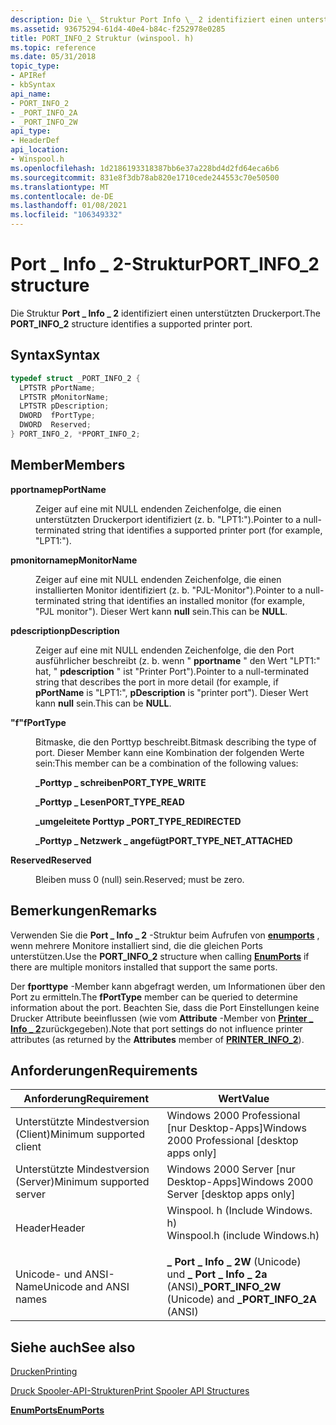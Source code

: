 ```yaml
---
description: Die \_ Struktur Port Info \_ 2 identifiziert einen unterstützten Druckerport.
ms.assetid: 93675294-61d4-40e4-b84c-f252978e0285
title: PORT_INFO_2 Struktur (winspool. h)
ms.topic: reference
ms.date: 05/31/2018
topic_type:
- APIRef
- kbSyntax
api_name:
- PORT_INFO_2
- _PORT_INFO_2A
- _PORT_INFO_2W
api_type:
- HeaderDef
api_location:
- Winspool.h
ms.openlocfilehash: 1d2186193318387bb6e37a228bd4d2fd64eca6b6
ms.sourcegitcommit: 831e8f3db78ab820e1710cede244553c70e50500
ms.translationtype: MT
ms.contentlocale: de-DE
ms.lasthandoff: 01/08/2021
ms.locfileid: "106349332"
---
```

# <a name="port_info_2-structure"></a><span data-ttu-id="b0fbd-103">Port \_ Info \_ 2-Struktur</span><span class="sxs-lookup"><span data-stu-id="b0fbd-103">PORT\_INFO\_2 structure</span></span>

<span data-ttu-id="b0fbd-104">Die Struktur **Port \_ Info \_ 2** identifiziert einen unterstützten Druckerport.</span><span class="sxs-lookup"><span data-stu-id="b0fbd-104">The **PORT\_INFO\_2** structure identifies a supported printer port.</span></span>

## <a name="syntax"></a><span data-ttu-id="b0fbd-105">Syntax</span><span class="sxs-lookup"><span data-stu-id="b0fbd-105">Syntax</span></span>


```C++
typedef struct _PORT_INFO_2 {
  LPTSTR pPortName;
  LPTSTR pMonitorName;
  LPTSTR pDescription;
  DWORD  fPortType;
  DWORD  Reserved;
} PORT_INFO_2, *PPORT_INFO_2;
```



## <a name="members"></a><span data-ttu-id="b0fbd-106">Member</span><span class="sxs-lookup"><span data-stu-id="b0fbd-106">Members</span></span>

<dl> <dt>

<span data-ttu-id="b0fbd-107">**pportname**</span><span class="sxs-lookup"><span data-stu-id="b0fbd-107">**pPortName**</span></span>
</dt> <dd>

<span data-ttu-id="b0fbd-108">Zeiger auf eine mit NULL endenden Zeichenfolge, die einen unterstützten Druckerport identifiziert (z. b. "LPT1:").</span><span class="sxs-lookup"><span data-stu-id="b0fbd-108">Pointer to a null-terminated string that identifies a supported printer port (for example, "LPT1:").</span></span>

</dd> <dt>

<span data-ttu-id="b0fbd-109">**pmonitorname**</span><span class="sxs-lookup"><span data-stu-id="b0fbd-109">**pMonitorName**</span></span>
</dt> <dd>

<span data-ttu-id="b0fbd-110">Zeiger auf eine mit NULL endenden Zeichenfolge, die einen installierten Monitor identifiziert (z. b. "PJL-Monitor").</span><span class="sxs-lookup"><span data-stu-id="b0fbd-110">Pointer to a null-terminated string that identifies an installed monitor (for example, "PJL monitor").</span></span> <span data-ttu-id="b0fbd-111">Dieser Wert kann **null** sein.</span><span class="sxs-lookup"><span data-stu-id="b0fbd-111">This can be **NULL**.</span></span>

</dd> <dt>

<span data-ttu-id="b0fbd-112">**pdescription**</span><span class="sxs-lookup"><span data-stu-id="b0fbd-112">**pDescription**</span></span>
</dt> <dd>

<span data-ttu-id="b0fbd-113">Zeiger auf eine mit NULL endenden Zeichenfolge, die den Port ausführlicher beschreibt (z. b. wenn " **pportname** " den Wert "LPT1:" hat, " **pdescription** " ist "Printer Port").</span><span class="sxs-lookup"><span data-stu-id="b0fbd-113">Pointer to a null-terminated string that describes the port in more detail (for example, if **pPortName** is "LPT1:", **pDescription** is "printer port").</span></span> <span data-ttu-id="b0fbd-114">Dieser Wert kann **null** sein.</span><span class="sxs-lookup"><span data-stu-id="b0fbd-114">This can be **NULL**.</span></span>

</dd> <dt>

<span data-ttu-id="b0fbd-115">**"f"**</span><span class="sxs-lookup"><span data-stu-id="b0fbd-115">**fPortType**</span></span>
</dt> <dd>

<span data-ttu-id="b0fbd-116">Bitmaske, die den Porttyp beschreibt.</span><span class="sxs-lookup"><span data-stu-id="b0fbd-116">Bitmask describing the type of port.</span></span> <span data-ttu-id="b0fbd-117">Dieser Member kann eine Kombination der folgenden Werte sein:</span><span class="sxs-lookup"><span data-stu-id="b0fbd-117">This member can be a combination of the following values:</span></span>

<dl><span id="PORT_TYPE_WRITE"></span><span id="port_type_write"></span><dt>

<span data-ttu-id="b0fbd-118">**\_Porttyp \_ schreiben**</span><span class="sxs-lookup"><span data-stu-id="b0fbd-118">**PORT\_TYPE\_WRITE**</span></span>
</dt><span id="PORT_TYPE_READ"></span><span id="port_type_read"></span><dt>

<span data-ttu-id="b0fbd-119">**\_Porttyp \_ Lesen**</span><span class="sxs-lookup"><span data-stu-id="b0fbd-119">**PORT\_TYPE\_READ**</span></span>
</dt><span id="PORT_TYPE_REDIRECTED"></span><span id="port_type_redirected"></span><dt>

<span data-ttu-id="b0fbd-120">**\_umgeleitete Porttyp \_**</span><span class="sxs-lookup"><span data-stu-id="b0fbd-120">**PORT\_TYPE\_REDIRECTED**</span></span>
</dt><span id="PORT_TYPE_NET_ATTACHED"></span><span id="port_type_net_attached"></span><dt>

<span data-ttu-id="b0fbd-121">**\_Porttyp \_ Netzwerk \_ angefügt**</span><span class="sxs-lookup"><span data-stu-id="b0fbd-121">**PORT\_TYPE\_NET\_ATTACHED**</span></span>
</dt> </dl> </dd> <dt>

<span data-ttu-id="b0fbd-122">**Reserved**</span><span class="sxs-lookup"><span data-stu-id="b0fbd-122">**Reserved**</span></span>
</dt> <dd>

<span data-ttu-id="b0fbd-123">Bleiben muss 0 (null) sein.</span><span class="sxs-lookup"><span data-stu-id="b0fbd-123">Reserved; must be zero.</span></span>

</dd> </dl>

## <a name="remarks"></a><span data-ttu-id="b0fbd-124">Bemerkungen</span><span class="sxs-lookup"><span data-stu-id="b0fbd-124">Remarks</span></span>

<span data-ttu-id="b0fbd-125">Verwenden Sie die **Port \_ Info \_ 2** -Struktur beim Aufrufen von [**enumports**](enumports.md) , wenn mehrere Monitore installiert sind, die die gleichen Ports unterstützen.</span><span class="sxs-lookup"><span data-stu-id="b0fbd-125">Use the **PORT\_INFO\_2** structure when calling [**EnumPorts**](enumports.md) if there are multiple monitors installed that support the same ports.</span></span>

<span data-ttu-id="b0fbd-126">Der **fporttype** -Member kann abgefragt werden, um Informationen über den Port zu ermitteln.</span><span class="sxs-lookup"><span data-stu-id="b0fbd-126">The **fPortType** member can be queried to determine information about the port.</span></span> <span data-ttu-id="b0fbd-127">Beachten Sie, dass die Port Einstellungen keine Drucker Attribute beeinflussen (wie vom **Attribute** -Member von [**Printer \_ Info \_ 2**](printer-info-2.md)zurückgegeben).</span><span class="sxs-lookup"><span data-stu-id="b0fbd-127">Note that port settings do not influence printer attributes (as returned by the **Attributes** member of [**PRINTER\_INFO\_2**](printer-info-2.md)).</span></span>

## <a name="requirements"></a><span data-ttu-id="b0fbd-128">Anforderungen</span><span class="sxs-lookup"><span data-stu-id="b0fbd-128">Requirements</span></span>



| <span data-ttu-id="b0fbd-129">Anforderung</span><span class="sxs-lookup"><span data-stu-id="b0fbd-129">Requirement</span></span> | <span data-ttu-id="b0fbd-130">Wert</span><span class="sxs-lookup"><span data-stu-id="b0fbd-130">Value</span></span> |
|-------------------------------------|-----------------------------------------------------------------------------------------------------------|
| <span data-ttu-id="b0fbd-131">Unterstützte Mindestversion (Client)</span><span class="sxs-lookup"><span data-stu-id="b0fbd-131">Minimum supported client</span></span><br/> | <span data-ttu-id="b0fbd-132">Windows 2000 Professional \[nur Desktop-Apps\]</span><span class="sxs-lookup"><span data-stu-id="b0fbd-132">Windows 2000 Professional \[desktop apps only\]</span></span><br/>                                                |
| <span data-ttu-id="b0fbd-133">Unterstützte Mindestversion (Server)</span><span class="sxs-lookup"><span data-stu-id="b0fbd-133">Minimum supported server</span></span><br/> | <span data-ttu-id="b0fbd-134">Windows 2000 Server \[nur Desktop-Apps\]</span><span class="sxs-lookup"><span data-stu-id="b0fbd-134">Windows 2000 Server \[desktop apps only\]</span></span><br/>                                                      |
| <span data-ttu-id="b0fbd-135">Header</span><span class="sxs-lookup"><span data-stu-id="b0fbd-135">Header</span></span><br/>                   | <dl> <span data-ttu-id="b0fbd-136"><dt>Winspool. h (Include Windows. h)</dt></span><span class="sxs-lookup"><span data-stu-id="b0fbd-136"><dt>Winspool.h (include Windows.h)</dt></span></span> </dl> |
| <span data-ttu-id="b0fbd-137">Unicode- und ANSI-Name</span><span class="sxs-lookup"><span data-stu-id="b0fbd-137">Unicode and ANSI names</span></span><br/>   | <span data-ttu-id="b0fbd-138">**\_ Port \_ Info \_ 2W** (Unicode) und **\_ Port \_ Info \_ 2a** (ANSI)</span><span class="sxs-lookup"><span data-stu-id="b0fbd-138">**\_PORT\_INFO\_2W** (Unicode) and **\_PORT\_INFO\_2A** (ANSI)</span></span><br/>                                 |



## <a name="see-also"></a><span data-ttu-id="b0fbd-139">Siehe auch</span><span class="sxs-lookup"><span data-stu-id="b0fbd-139">See also</span></span>

<dl> <dt>

[<span data-ttu-id="b0fbd-140">Drucken</span><span class="sxs-lookup"><span data-stu-id="b0fbd-140">Printing</span></span>](printdocs-printing.md)
</dt> <dt>

[<span data-ttu-id="b0fbd-141">Druck Spooler-API-Strukturen</span><span class="sxs-lookup"><span data-stu-id="b0fbd-141">Print Spooler API Structures</span></span>](printing-and-print-spooler-structures.md)
</dt> <dt>

[<span data-ttu-id="b0fbd-142">**EnumPorts**</span><span class="sxs-lookup"><span data-stu-id="b0fbd-142">**EnumPorts**</span></span>](enumports.md)
</dt> </dl>

 

 




